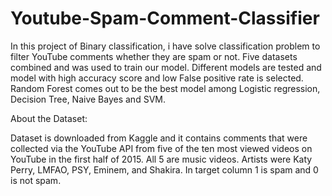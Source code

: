 # Youtube-Spam-Comment-Classifier
In this project of Binary classification, i have solve classification problem to filter YouTube comments whether they are spam or not. Five datasets combined and was used to train our model. Different models are tested and model with high accuracy score and low False positive rate is selected. Random Forest comes out to be the best model among Logistic regression, Decision Tree, Naive Bayes and SVM.

About the Dataset:

Dataset is downloaded from Kaggle and it contains comments that were collected via the YouTube API from five of the ten most viewed videos on YouTube in the first half of 2015. All 5 are music videos. Artists were Katy Perry, LMFAO, PSY, Eminem, and Shakira. In target column 1 is spam and 0 is not spam.
